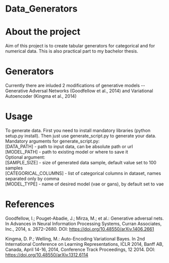 # Data_Generators

# About the project

Aim of this project is to create tabular generators for categorical and for numerical data. This is also practical part to my bachelor thesis.

# Generators

Currently there are inluded 2 modifications of generative models -- Generative Adversal Networks (Goodfellow et al., 2014) and Variational Autoencoder (Kingma et al., 2014)

# Usage

To generate data. First you need to install mandatory libraries (python setup.py install). Then just use generate_script.py to generate your data.
Mandatory arguments for generate_script.py:  
[DATA_PATH] - path to input data, can be absolute path or url  
[MODEL_PATH] - path to existing model or where to save it  
Optional argument:  
[SAMPLE_SIZE] - size of generated data sample, default value set to 100 samples  
[CATEGORICAL_COLUMNS] - list of categorical columns in dataset, names separated only by comma  
[MODEL_TYPE] - name of desired model (vae or gans), by default set to vae  

# References

Goodfellow, I.; Pouget-Abadie, J.; Mirza, M.; et al.: Generative adversal nets. In Advances in Neural Information Processing Systems, Curran Associates, Inc., 2014, s. 2672–2680. DOI: 
https://doi.org/10.48550/arXiv.1406.2661

Kingma, D. P.; Welling, M.: Auto-Encoding Variational Bayes. In 2nd International Conference on Learning Representations, ICLR 2014, Banff AB, Canada, April 14-16, 2014, Conference Track Proceedings, 12 2014. DOI: https://doi.org/10.48550/arXiv.1312.6114
